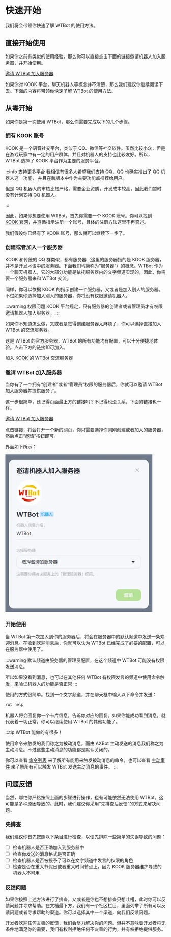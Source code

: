 # 快速开始

我们将会带领你快速了解 WTBot 的使用方法。

## 直接开始使用

如果你之前有类似的使用经验，那么你可以直接点击下面的链接邀请机器人加入服务器，并开始使用。

[邀请 WTBot 加入服务器](https://www.kookapp.cn/app/oauth2/authorize?id=18172&permissions=940036&client_id=RnGyW8m5Vq8b35YD&redirect_uri=&scope=bot)

如果你对 KOOK 平台，聊天机器人等概念并不清楚，那么我们建议你继续阅读下去。下面的内容将带领你快速了解 WTBot 的使用方法。

## 从零开始

如果你是第一次使用 WTBot，那么你需要完成以下的几个步骤。

### 拥有 KOOK 账号

KOOK 是一个语音社交平台，类似于 QQ、微信等社交软件。虽然比较小众，但是在游戏玩家中有一定的用户群体，并且对机器人的支持也比较友好。所以，WTBot 选择了 KOOK 平台作为主要的服务平台。

:::info 支持更多平台
我相信有很多人希望我们支持 QQ，QQ 也确实推出了 QQ 机器人这一功能， 并且在新版本中作为主要功能点推荐给用户。

但是 QQ 机器人的审核比较严格，需要企业资质，开发成本较高，因此我们暂时没有计划支持 QQ 机器人。

:::

因此，如果你想要使用 WTBot，首先你需要一个 KOOK 账号。你可以找到 [KOOK 官网](https://www.kookapp.cn/)，并遵循指示注册一个账号，具体的注册方法这里不再赘述。

我们假设你已经有了 KOOK 账号，那么就可以继续下一步了。

### 创建或者加入一个服务器

KOOK 和传统的 QQ 群类似，都有服务器（这里的服务器指的是 KOOK 服务器，并不是开发术语中的服务器。下面我们均简称为“服务器”）的概念。WTBot 作为一个聊天机器人，它的大部分功能是依托服务器内的文字频道实现的，因此，你需要一个服务器来和 WTBot 交流。

同样，你可以依据 KOOK 的指示创建一个服务器，又或者是加入别人的服务器。不过如果你选择加入别人的服务器，你将没有权限邀请机器人。

:::warning 权限问题
KOOK 平台规定，只有服务器的创建者或者管理员才有权限邀请机器人加入服务器。
:::

如果你不知道怎么做，又或者是觉得创建服务器太麻烦了，你可以选择直接加入 WTBot 的交流服务器。

这是 WTBot 的官方服务器，WTBot 的所有功能均有配置，可以十分便捷地体验。点击下方的链接即可加入。

[加入 KOOK 的 WTBot 交流服务器](https://kook.top/eUTZK7)

### 邀请 WTBot 加入服务器

当你有了一个拥有“创建者”或者“管理员”权限的服务器后，你就可以邀请 WTBot 加入服务器并提供服务了。

这一步很简单，还记得页面最上方的链接吗？不记得也没关系，下面的链接也一样。

[邀请 WTBot 加入服务器](https://www.kookapp.cn/app/oauth2/authorize?id=18172&permissions=940036&client_id=RnGyW8m5Vq8b35YD&redirect_uri=&scope=bot)

点击链接，将会打开一个新的网页，你只需要选择你刚刚创建或者加入的服务器，然后点击“邀请”按钮即可。

界面如下所示：

![邀请界面](assets/0201.webp)

### 开始使用

当 WTBot 第一次加入到你的服务器后，将会在服务器中的默认频道中发送一条欢迎消息。在收到欢迎消息后，你就可以认为 WTBot 已经完成了必要的配置，可以在服务器中使用了。

:::warning
默认频道由服务器的管理员配置，在这个频道中 WTBot 可能没有权限发送消息。

所以如果没看到消息，也可以在其他任何 WTBot 有权限发言的频道中使用命令触发，来验证机器人的功能是否正常
:::

使用的方式很简单。找到一个文字频道，并在聊天框中输入以下命令并发送：

```bash
/wt help
```

机器人将会回复你一个卡片信息，告诉你对应的回复。如果你能成功看到消息，就代表着一切正常，你可以继续使用 WTBot 的其他功能了。

:::tip
WTBot 能做的有很多！

使用命令来触发的我们称之为被动消息，而由 AXBot 主动发送的消息我们称之为主动消息。不过这些主动消息的功能都是默认关闭的。

你可以查看 [命令列表](/docs/category/命令列表) 来了解所有能用来触发被动消息的命令，也可以查看 [主动事件](/docs/category/主动事件) 来了解所有可以触发 WTBot 发送主动消息的事件。
:::

## 问题反馈

当然，哪怕你严格按照上面的步骤进行操作，也有可能依然无法使用 WTBot。这可能是多种原因导致的。此时，我们建议你采用“先排查后反馈”的方式来解决问题。

### 先排查

我们建议你首先按照以下条目进行检查，以便先排除一些简单的失误导致的问题：

- [ ] 检查机器人是否正确加入到服务器中
- [ ] 检查你发送的消息格式是否正确
- [ ] 检查机器人是否被授予了可以在文字频道中发言的权限的角色
- [ ] 检查是否在重大节假日或者重大时间节点上，因为 KOOK 服务器维护导致的机器人不可用

### 反馈问题

如果你按照上述方法进行了排查，又或者是你也不想排查只想吐槽，此时你可以反馈问题并寻求帮助。在文档最下方，我们有一个社区栏目，里面列举了所有可以反馈问题或者寻求帮助的渠道。你可以选择其中一个渠道，向我们反馈问题。

开发者欢迎任何友善的反馈，我们会尽力解决你的问题。但并不意味着开发者将无条件地满足你的需要，我们有权利拒绝任何不友善的行为，并有权拒绝提供服务。

